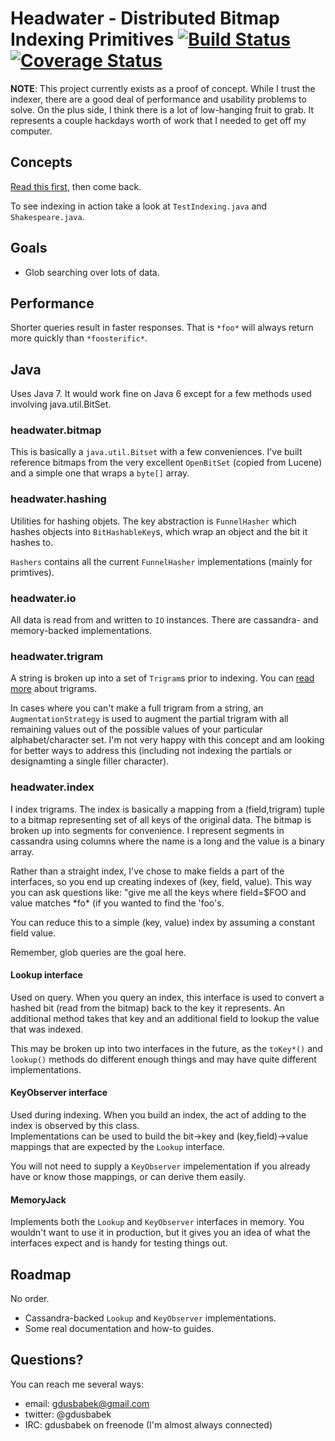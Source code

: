# Headwater - Distributed Bitmap Indexing Primitives [![Build Status](https://secure.travis-ci.org/gdusbabek/headwater.png)](http://travis-ci.org/gdusbabek/headwater) [![Coverage Status](https://img.shields.io/coveralls/gdusbabek/headwater.svg)](https://coveralls.io/r/gdusbabek/headwater)

__NOTE__: This project currently exists as a proof of concept.  While I trust the indexer, there are a good deal of
performance and usability problems to solve.  On the plus side, I think there is a lot of low-hanging fruit to grab.
It represents a couple hackdays worth of work that I needed to get off my computer.

## Concepts

[Read this first](http://en.wikipedia.org/wiki/Bitmap_index), then come back.

To see indexing in action take a look at `TestIndexing.java` and `Shakespeare.java`.

## Goals

* Glob searching over lots of data.

## Performance

Shorter queries result in faster responses.  That is `*foo*` will always return more quickly than `*foosterific*`.

## Java

Uses Java 7. It would work fine on Java 6 except for a few methods used involving java.util.BitSet.

###  headwater.bitmap

This is basically a `java.util.Bitset` with a few conveniences. I've built reference bitmaps from the very excellent
`OpenBitSet` (copied from Lucene) and a simple one that wraps a `byte[]` array.

### headwater.hashing

Utilities for hashing objets. The key abstraction is `FunnelHasher` which hashes objects into `BitHashableKey`s, which
wrap an object and the bit it hashes to.

`Hashers` contains all the current `FunnelHasher` implementations (mainly for primtives).

### headwater.io

All data is read from and written to `IO` instances.  There are cassandra- and memory-backed implementations.

### headwater.trigram

A string is broken up into a set of `Trigram`s prior to indexing.
You can [read more](http://en.wikipedia.org/wiki/Trigram) about trigrams.

In cases where you can't make a full trigram from a string, an `AugmentationStrategy` is used to augment the partial
trigram with all remaining values out of the possible values of your particular alphabet/character set.  I'm not very
happy with this concept and am looking for better ways to address this (including not indexing the partials or
designamting a single filler character).

### headwater.index

I index trigrams.  The index is basically a mapping from a (field,trigram) tuple to a bitmap representing set of all
keys of the original data.  The bitmap is broken up into segments for convenience. I represent segments in cassandra
using columns where the name is a long and the value is a binary array.

Rather than a straight index, I've chose to make fields a part of the interfaces, so you end up creating indexes of
(key, field, value).  This way you can ask questions like: "give me all the keys where field=$FOO and value matches
\*fo* (if you wanted to find the 'foo's.

You can reduce this to a simple (key, value) index by assuming a constant field value.

Remember, glob queries are the goal here.

#### Lookup interface

Used on query.  When you query an index, this interface is used to convert a hashed bit (read from the bitmap) back to
the key it represents.  An additional method takes that key and an additional field to lookup the value that was
indexed.

This may be broken up into two interfaces in the future, as the `toKey*()` and `lookup()` methods do different enough
things and may have quite different implementations. 

#### KeyObserver interface

Used during indexing.  When you build an index, the act of adding to the index is observed by this class.  
Implementations can be used to build the bit->key and (key,field)->value mappings that are expected by the `Lookup`
interface.

You will not need to supply a `KeyObserver` impelementation if you already have or know those mappings, or can derive 
them easily. 

#### MemoryJack

Implements both the `Lookup` and `KeyObserver` interfaces in memory.  You wouldn't want to use it in production, but
it gives you an idea of what the interfaces expect and is handy for testing things out.

## Roadmap

No order.

* Cassandra-backed `Lookup` and `KeyObserver` implementations.
* Some real documentation and how-to guides.

## Questions?

You can reach me several ways:

* email: gdusbabek@gmail.com
* twitter: @gdusbabek
* IRC: gdusbabek on freenode (I'm almost always connected)

